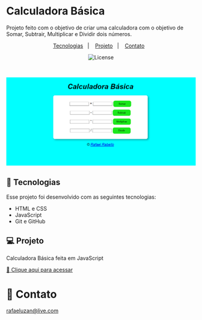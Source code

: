 # Calculadora Básica

Projeto feito com o objetivo de criar uma calculadora com o objetivo de Somar, Subtrair, Multiplicar e Dividir dois números.

<p align="center">
  <a href="#-tecnologias">Tecnologias</a>&nbsp;&nbsp;&nbsp;|&nbsp;&nbsp;&nbsp;
  <a href="#-projeto">Projeto</a>&nbsp;&nbsp;&nbsp;|&nbsp;&nbsp;&nbsp;
  <a href="#-contato">Contato</a>&nbsp;&nbsp;&nbsp;
</p>

<p align="center">
  <img alt="License" src="https://img.shields.io/static/v1?label=license&message=MIT&color=49AA26&labelColor=000000">
</p>

<br>

![preview](assets/preview.png)

## 🚀 Tecnologias

Esse projeto foi desenvolvido com as seguintes tecnologias:

- HTML e CSS
- JavaScript 
- Git e GitHub

## 💻 Projeto

Calculadora Básica feita em JavaScript

[🔗 Clique aqui para acessar]()

# 📱 Contato
rafaeluzan@live.com
